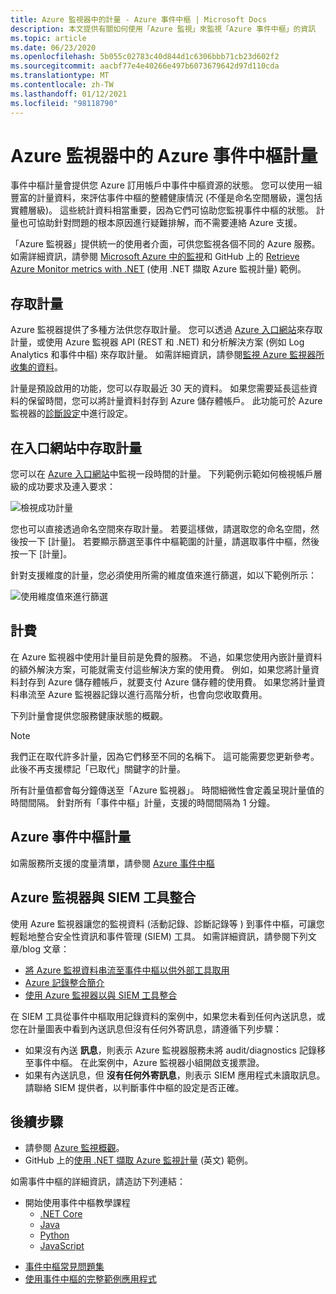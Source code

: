 ```yaml
---
title: Azure 監視器中的計量 - Azure 事件中樞 | Microsoft Docs
description: 本文提供有關如何使用「Azure 監視」來監視「Azure 事件中樞」的資訊
ms.topic: article
ms.date: 06/23/2020
ms.openlocfilehash: 5b055c02783c40d844d1c6306bbb71cb23d602f2
ms.sourcegitcommit: aacbf77e4e40266e497b6073679642d97d110cda
ms.translationtype: MT
ms.contentlocale: zh-TW
ms.lasthandoff: 01/12/2021
ms.locfileid: "98118790"
---
```

# <a name="azure-event-hubs-metrics-in-azure-monitor"></a>Azure 監視器中的 Azure 事件中樞計量

事件中樞計量會提供您 Azure 訂用帳戶中事件中樞資源的狀態。 您可以使用一組豐富的計量資料，來評估事件中樞的整體健康情況 (不僅是命名空間層級，還包括實體層級)。 這些統計資料相當重要，因為它們可協助您監視事件中樞的狀態。 計量也可協助針對問題的根本原因進行疑難排解，而不需要連絡 Azure 支援。

「Azure 監視器」提供統一的使用者介面，可供您監視各個不同的 Azure 服務。 如需詳細資訊，請參閱 [Microsoft Azure 中的監視](../azure-monitor/overview.md)和 GitHub 上的 [Retrieve Azure Monitor metrics with .NET](https://github.com/Azure-Samples/monitor-dotnet-metrics-api) (使用 .NET 擷取 Azure 監視計量) 範例。

## <a name="access-metrics"></a>存取計量

Azure 監視器提供了多種方法供您存取計量。 您可以透過 [Azure 入口網站](https://portal.azure.com)來存取計量，或使用 Azure 監視器 API (REST 和 .NET) 和分析解決方案 (例如 Log Analytics 和事件中樞) 來存取計量。 如需詳細資訊，請參閱[監視 Azure 監視器所收集的資料](../azure-monitor/platform/data-platform.md)。

計量是預設啟用的功能，您可以存取最近 30 天的資料。 如果您需要延長這些資料的保留時間，您可以將計量資料封存到 Azure 儲存體帳戶。 此功能可於 Azure 監視器的[診斷設定](../azure-monitor/platform/diagnostic-settings.md)中進行設定。


## <a name="access-metrics-in-the-portal"></a>在入口網站中存取計量

您可以在 [Azure 入口網站](https://portal.azure.com)中監視一段時間的計量。 下列範例示範如何檢視帳戶層級的成功要求及連入要求：

![檢視成功計量][1]

您也可以直接透過命名空間來存取計量。 若要這樣做，請選取您的命名空間，然後按一下 [計量]。 若要顯示篩選至事件中樞範圍的計量，請選取事件中樞，然後按一下 [計量]。

針對支援維度的計量，您必須使用所需的維度值來進行篩選，如以下範例所示：

![使用維度值來進行篩選][2]

## <a name="billing"></a>計費

在 Azure 監視器中使用計量目前是免費的服務。 不過，如果您使用內嵌計量資料的額外解決方案，可能就需支付這些解決方案的使用費。 例如，如果您將計量資料封存到 Azure 儲存體帳戶，就要支付 Azure 儲存體的使用費。 如果您將計量資料串流至 Azure 監視器記錄以進行高階分析，也會向您收取費用。

下列計量會提供您服務健康狀態的概觀。 

> [!NOTE]
> 我們正在取代許多計量，因為它們移至不同的名稱下。 這可能需要您更新參考。 此後不再支援標記「已取代」關鍵字的計量。

所有計量值都會每分鐘傳送至「Azure 監視器」。 時間細微性會定義呈現計量值的時間間隔。 針對所有「事件中樞」計量，支援的時間間隔為 1 分鐘。

## <a name="azure-event-hubs-metrics"></a>Azure 事件中樞計量
如需服務所支援的度量清單，請參閱 [Azure 事件中樞](../azure-monitor/platform/metrics-supported.md#microsofteventhubnamespaces)

## <a name="azure-monitor-integration-with-siem-tools"></a>Azure 監視器與 SIEM 工具整合
使用 Azure 監視器讓您的監視資料 (活動記錄、診斷記錄等 ) 到事件中樞，可讓您輕鬆地整合安全性資訊和事件管理 (SIEM) 工具。 如需詳細資訊，請參閱下列文章/blog 文章：

- [將 Azure 監視資料串流至事件中樞以供外部工具取用](../azure-monitor/platform/stream-monitoring-data-event-hubs.md)
- [Azure 記錄整合簡介](/previous-versions/azure/security/fundamentals/azure-log-integration-overview)
- [使用 Azure 監視器以與 SIEM 工具整合](https://azure.microsoft.com/blog/use-azure-monitor-to-integrate-with-siem-tools/)

在 SIEM 工具從事件中樞取用記錄資料的案例中，如果您未看到任何內送訊息，或您在計量圖表中看到內送訊息但沒有任何外寄訊息，請遵循下列步驟：

- 如果沒有內送 **訊息**，則表示 Azure 監視器服務未將 audit/diagnostics 記錄移至事件中樞。 在此案例中，Azure 監視器小組開啟支援票證。 
- 如果有內送訊息，但 **沒有任何外寄訊息**，則表示 SIEM 應用程式未讀取訊息。 請聯絡 SIEM 提供者，以判斷事件中樞的設定是否正確。


## <a name="next-steps"></a>後續步驟

* 請參閱 [Azure 監視概觀](../azure-monitor/overview.md)。
* GitHub 上的[使用 .NET 擷取 Azure 監視計量](https://github.com/Azure-Samples/monitor-dotnet-metrics-api) \(英文\) 範例。 

如需事件中樞的詳細資訊，請造訪下列連結：

- 開始使用事件中樞教學課程
    - [.NET Core](event-hubs-dotnet-standard-getstarted-send.md)
    - [Java](event-hubs-java-get-started-send.md)
    - [Python](event-hubs-python-get-started-send.md)
    - [JavaScript](event-hubs-java-get-started-send.md)
* [事件中樞常見問題集](event-hubs-faq.md)
* [使用事件中樞的完整範例應用程式](https://github.com/Azure/azure-event-hubs/tree/master/samples)

[1]: ./media/event-hubs-metrics-azure-monitor/event-hubs-monitor1.png
[2]: ./media/event-hubs-metrics-azure-monitor/event-hubs-monitor2.png
